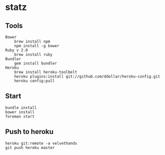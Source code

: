statz
=====

## Tools
    Bower
        brew install npm
        npm install -g bower
    Ruby v 2.0
        brew install ruby
    Bundler
        gem install bundler
    Heroku
        brew install heroku-toolbelt
        heroku plugins:install git://github.com/ddollar/heroku-config.git
        heroku config:pull

## Start 
    bundle install
    bower install
    foreman start

## Push to heroku
    heroku git:remote -a velvethands
    git push heroku master
